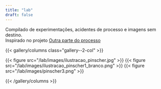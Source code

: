 ```yaml
---
title: "lab"
draft: false
---
```


Compilado de experimentações, acidentes de processo e imagens sem destino.  
Inspirado no projeto [Outra parte do processo](https://outrapartedoprocesso.tumblr.com/)

{{< gallery/columns class="gallery--2-col" >}}

  {{< figure src="/lab/images/ilustracao_pinscher.jpg" >}}
  {{< figure src="/lab/images/ilustracao_pinscher1_branco.png" >}}
  {{< figure src="/lab/images/pinscher3.png" >}}

{{< /gallery/columns >}}

